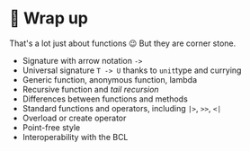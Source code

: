 # 📜 Wrap up

That's a lot just about functions 😉 But they are corner stone.

* Signature with arrow notation `->`
* Universal signature `T -> U` thanks to `unit`type and currying
* Generic function, anonymous function, lambda
* Recursive function and _tail recursion_
* Differences between functions and methods
* Standard functions and operators, including `|>`, `>>`, `<|`
* Overload or create operator
* Point-free style
* Interoperability with the BCL
